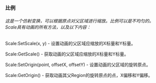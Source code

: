 ### 比例

###### 这是一个仿射变换，可以根据原点对父区域进行缩放。比例可以是不均匀的。Scale具有动画的所有方法，以及以下内容：

Scale:SetScale\(x, y\) - 设置动画的父区域应缩放的X标量和Y标量。

Scale:GetScale\(\) - 获取动画的父区域应缩放的X标量和Y标量。

Scale:SetOrigin\(point, offsetX, offsetY\) - 设置动画的父区域的旋转原点。

Scale:GetOrigin\(\) - 获取动画其父Region的旋转原点的点，X偏移和Y偏移。


